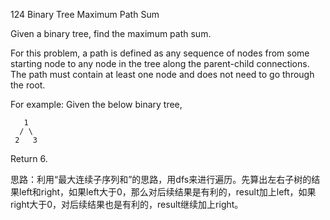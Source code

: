 124 Binary Tree Maximum Path Sum

Given a binary tree, find the maximum path sum.

For this problem, a path is defined as any sequence of nodes from some starting node to any node in the tree along the parent-child connections. The path must contain at least one node and does not need to go through the root.

For example:
Given the below binary tree,

       1
      / \
     2   3

Return 6. 

思路：利用“最大连续子序列和”的思路，用dfs来进行遍历。先算出左右子树的结果left和right，如果left大于0，那么对后续结果是有利的，result加上left，如果right大于0，对后续结果也是有利的，result继续加上right。
